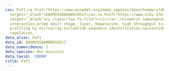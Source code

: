 ```yaml
---
csv: Faf1,<a href="https://www.ensembl.org/Homo_sapiens/Gene/Summary?db=core;g=ENSMUSG00000010517"
  target="_blank">ENSMUSG00000010517</a>,<a href="https://www.ncbi.nlm.nih.gov/pubmed/23834426"
  target="_blank"><i class="fas fa-file"></i></a>",chromatin immunoprecipitation assay,direct
  interaction,prime adult stage, liver, Hepatocyte, high throughput transcription
  profiling by microarray,nucleotide sequence identification,nucleotide sequence identification,transcriptional
  regulation,
data_alias: Faf1
data_id: ENSMUSG00000010517
data_numevidence: 1
data_species: Mus musculus
data_taxid: '10090'
title: Faf1
---
```

